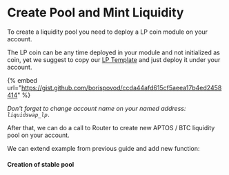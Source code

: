 # Create Pool and Mint Liquidity

To create a liquidity pool you need to deploy a LP coin module on your account.

The LP coin can be any time deployed in your module and not initialized as coin, yet we suggest to copy our [LP Template](https://github.com/pontem-network/liquidswap-lp/blob/main/sources/lp.move) and just deploy it under your account.

{% embed url="https://gist.github.com/borispovod/ccda44afd615cf5aeea17b4ed2458414" %}

_Don't forget to change account name on your named address: `liquidswap_lp.`_

After that, we can do a call to Router to create new APTOS / BTC liquidity pool on your account.

We can extend example from previous guide and add  new function:



#### Creation of stable pool

